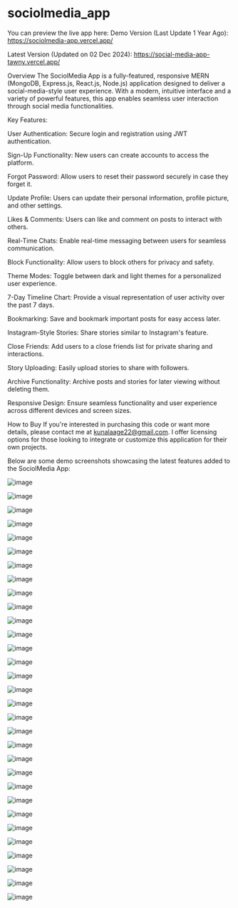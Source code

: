 # sociolmedia_app
You can preview the live app here:
Demo Version (Last Update 1 Year Ago): https://sociolmedia-app.vercel.app/

Latest Version (Updated on 02 Dec 2024): https://social-media-app-tawny.vercel.app/

Overview
The SociolMedia App is a fully-featured, responsive MERN (MongoDB, Express.js, React.js, Node.js) application designed to deliver a social-media-style user experience. With a modern, intuitive interface and a variety of powerful features, this app enables seamless user interaction through social media functionalities.

Key Features:

User Authentication: Secure login and registration using JWT authentication.

Sign-Up Functionality: New users can create accounts to access the platform.

Forgot Password: Allow users to reset their password securely in case they forget it.

Update Profile: Users can update their personal information, profile picture, and other settings.

Likes & Comments: Users can like and comment on posts to interact with others.

Real-Time Chats: Enable real-time messaging between users for seamless communication.

Block Functionality: Allow users to block others for privacy and safety.

Theme Modes: Toggle between dark and light themes for a personalized user experience.

7-Day Timeline Chart: Provide a visual representation of user activity over the past 7 days.

Bookmarking: Save and bookmark important posts for easy access later.

Instagram-Style Stories: Share stories similar to Instagram's feature.

Close Friends: Add users to a close friends list for private sharing and interactions.

Story Uploading: Easily upload stories to share with followers.

Archive Functionality: Archive posts and stories for later viewing without deleting them.

Responsive Design: Ensure seamless functionality and user experience across different devices and screen sizes.

How to Buy
If you're interested in purchasing this code or want more details, please contact me at kunalaage22@gmail.com. I offer licensing options for those looking
to integrate or customize this application for their own projects.

Below are some demo screenshots showcasing the latest features added to the SociolMedia App:

![image](https://github.com/user-attachments/assets/0fa2697d-8169-4b1b-a161-f34a93d43488)

![image](https://github.com/user-attachments/assets/de79e0e4-ce81-4ac1-a4be-16cef9e0ca88)

![image](https://github.com/user-attachments/assets/56a25aa5-082f-45b1-80f8-01216cb74e0f)

![image](https://github.com/user-attachments/assets/b46ef1d2-62a8-465c-9797-d6e99944e966)

![image](https://github.com/user-attachments/assets/5df989d4-db2d-49bc-b03f-b4f7beadad89)

![image](https://github.com/user-attachments/assets/3d9c9172-3410-4f8a-9415-7c51971e0c30)

![image](https://github.com/user-attachments/assets/c01b6a2d-a64b-4a79-93c8-70ebda81b0eb)

![image](https://github.com/user-attachments/assets/17a2c3a8-062b-40ed-9394-709327c44e0f)

![image](https://github.com/user-attachments/assets/88adcb57-5a1a-44f9-812d-5545771718c6)

![image](https://github.com/user-attachments/assets/d591c236-fea0-4d4d-9305-6a433e4d8e37)

![image](https://github.com/user-attachments/assets/9958e350-dbb7-44e9-b8ef-89f585de5468)

![image](https://github.com/user-attachments/assets/91499cf7-dc05-47c6-817f-1aa52962d737)

![image](https://github.com/user-attachments/assets/5fcbe0ff-d14a-4b40-b11a-2c5c75be0ad5)

![image](https://github.com/user-attachments/assets/4edd13dc-f0b9-4af7-957f-a24c39f13300)

![image](https://github.com/user-attachments/assets/480d2b55-4c26-4468-b6d0-1425d2877d4c)

![image](https://github.com/user-attachments/assets/f424106f-b635-4a25-a453-17cc2316867f)

![image](https://github.com/user-attachments/assets/d64addff-d301-4ef0-92f3-5195ffc107d9)

![image](https://github.com/user-attachments/assets/8d19d47d-9d24-4a7f-90d6-cabc3a072735)

![image](https://github.com/user-attachments/assets/ca4bf65f-8caf-4454-9af1-4c43d5d2a171)

![image](https://github.com/user-attachments/assets/56e0b39c-a428-40e0-add8-636ea13ad91c)

![image](https://github.com/user-attachments/assets/70f827e1-3734-434e-a852-435afbe58557)

![image](https://github.com/user-attachments/assets/0494787b-2ffc-4664-9da0-58c443288809)

![image](https://github.com/user-attachments/assets/d2e0aea7-bb32-423d-ba7b-d2a49fbd8ccc)

![image](https://github.com/user-attachments/assets/9a59ee46-add3-41bf-92a1-f43b07198474)

![image](https://github.com/user-attachments/assets/a2cf9d96-c532-408a-a14b-bb73e2f4a502)

![image](https://github.com/user-attachments/assets/425ba842-abfe-4dfb-8653-e730371fa51a)

![image](https://github.com/user-attachments/assets/51522cd7-e9a6-4890-b96a-18ae34c0a7be)

![image](https://github.com/user-attachments/assets/6a504c3f-37b3-4c31-91b5-f04effdfb721)

![image](https://github.com/user-attachments/assets/164e4af2-a61f-4b6b-8778-429c8388b103)

![image](https://github.com/user-attachments/assets/e973d0a2-e1e0-4596-a0c2-cd93e1b577ba)

![image](https://github.com/user-attachments/assets/acc2e819-c7e8-4326-ad7e-b029306c3f46)
